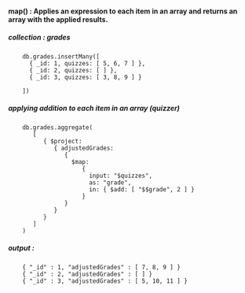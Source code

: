 #### map() : Applies an expression to each item in an array and returns an array with the applied results.


##### collection : grades

        db.grades.insertMany([
          { _id: 1, quizzes: [ 5, 6, 7 ] },
          { _id: 2, quizzes: [ ] },
          { _id: 3, quizzes: [ 3, 8, 9 ] }

        ])



##### applying addition to each item in an array (quizzer)
        db.grades.aggregate(
           [
              { $project:
                 { adjustedGrades:
                    {
                      $map:
                         {
                           input: "$quizzes",
                           as: "grade",
                           in: { $add: [ "$$grade", 2 ] }
                         }
                    }
                 }
              }
           ]
        )


##### output : 
        { "_id" : 1, "adjustedGrades" : [ 7, 8, 9 ] }
        { "_id" : 2, "adjustedGrades" : [ ] }
        { "_id" : 3, "adjustedGrades" : [ 5, 10, 11 ] }
